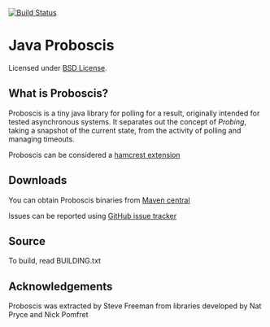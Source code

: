 [![Build Status](https://travis-ci.org/proboscis?branch=master)](https://travis-ci.org/proboscis)

Java Proboscis
=============
Licensed under [BSD License][].

What is Proboscis?
-----------------
Proboscis is a tiny java library for polling for a result, originally intended for tested
asynchronous systems. It separates out the concept of *Probing*, taking a snapshot of the current
state, from the activity of polling and managing timeouts.

Proboscis can be considered a [hamcrest extension][]

Downloads
---------
You can obtain Proboscis binaries from [Maven central][]

Issues can be reported using [GitHub issue tracker][]

Source
------
To build, read BUILDING.txt

Acknowledgements
----------------
Proboscis was extracted by Steve Freeman from libraries developed by Nat Pryce and Nick Pomfret


[BSD License]: http://opensource.org/licenses/BSD-3-Clause
[Maven central]: http://search.maven.org/#search%7Cga%7C1%7Cg%3Aorg.hamcrest
[hamcrest extension]: https://github.com/hamcrest/JavaHamcrest/wiki/Related-Projects
[GitHub issue tracker]: https://github.com/proboscis/issues
